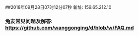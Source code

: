 ##2018年09月28日07时12分07秒 新址: 159.65.212.10
### 兔友常见问题及解答: https://github.com/wanggonging/d/blob/w/FAQ.md
